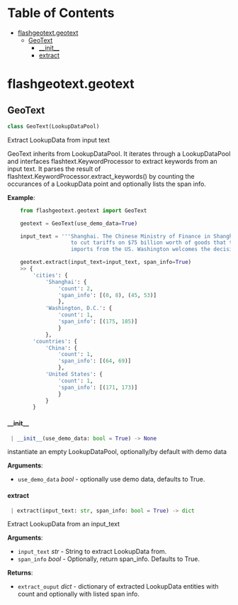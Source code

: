 # Table of Contents

* [flashgeotext.geotext](#flashgeotext.geotext)
  * [GeoText](#flashgeotext.geotext.GeoText)
    * [\_\_init\_\_](#flashgeotext.geotext.GeoText.__init__)
    * [extract](#flashgeotext.geotext.GeoText.extract)

<a name="flashgeotext.geotext"></a>
# flashgeotext.geotext

<a name="flashgeotext.geotext.GeoText"></a>
## GeoText

```python
class GeoText(LookupDataPool)
```

Extract LookupData from input text

GeoText inherits from LookupDataPool. It iterates through
a LookupDataPool and interfaces flashtext.KeywordProcessor
to extract keywords from an input text. It parses the result of
flashtext.KeywordProcessor.extract_keywords() by counting the
occurances of a LookupData point and optionally lists the
span info.

**Example**:

```python
    from flashgeotext.geotext import GeoText

    geotext = GeoText(use_demo_data=True)

    input_text = '''Shanghai. The Chinese Ministry of Finance in Shanghai said that China plans
                    to cut tariffs on $75 billion worth of goods that the country
                    imports from the US. Washington welcomes the decision.'''

    geotext.extract(input_text=input_text, span_info=True)
    >> {
        'cities': {
            'Shanghai': {
                'count': 2,
                'span_info': [(0, 8), (45, 53)]
                },
            'Washington, D.C.': {
                'count': 1,
                'span_info': [(175, 185)]
                }
            },
        'countries': {
            'China': {
                'count': 1,
                'span_info': [(64, 69)]
                },
            'United States': {
                'count': 1,
                'span_info': [(171, 173)]
                }
            }
        }

```

<a name="flashgeotext.geotext.GeoText.__init__"></a>
#### \_\_init\_\_

```python
 | __init__(use_demo_data: bool = True) -> None
```

instantiate an empty LookupDataPool, optionally/by default with demo data

**Arguments**:

- `use_demo_data` _bool_ - optionally use demo data, defaults to True.

<a name="flashgeotext.geotext.GeoText.extract"></a>
#### extract

```python
 | extract(input_text: str, span_info: bool = True) -> dict
```

Extract LookupData from an input_text

**Arguments**:

- `input_text` _str_ - String to extract LookupData from.
- `span_info` _bool_ - Optionally, return span_info. Defaults to True.


**Returns**:

- `extract_ouput` _dict_ - dictionary of extracted LookupData entities with count
  and optionally with listed span info.
